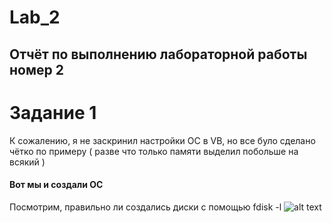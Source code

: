 # Lab_2
## Отчёт по выполнению лабораторной работы номер 2

# Задание 1

К сожалению, я не заскринил настройки ОС в VB, но все було сделано чётко по примеру ( разве что только памяти выделил побольше на всякий )

#### Вот мы и создали ОС
Посмотрим, правильно ли создались диски с помощью fdisk -l
![alt text](Screenshot_1.png "Смотрим Диски")
